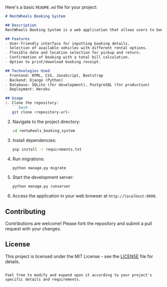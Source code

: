 Here's a basic `README.md` file for your project:

```markdown
# RentWheels Booking System

## Description
RentWheels Booking System is a web application that allows users to book vehicles for rent. Users can input their booking details, choose a vehicle, specify pickup and return locations, and confirm their booking.

## Features
- User-friendly interface for inputting booking details.
- Selection of available vehicles with different rental options.
- Flexible date and location selection for pickup and return.
- Confirmation of booking with a total bill calculation.
- Option to print/download booking receipt.

## Technologies Used
- Frontend: HTML, CSS, JavaScript, Bootstrap
- Backend: Django (Python)
- Database: SQLite (for development), PostgreSQL (for production)
- Deployment: Heroku

## Usage
1. Clone the repository:
   ```bash
   git clone <repository-url>
   ```

2. Navigate to the project directory:
   ```bash
   cd rentwheels_booking_system
   ```

3. Install dependencies:
   ```bash
   pip install -r requirements.txt
   ```

4. Run migrations:
   ```bash
   python manage.py migrate
   ```

5. Start the development server:
   ```bash
   python manage.py runserver
   ```

6. Access the application in your web browser at `http://localhost:8000`.

## Contributing
Contributions are welcome! Please fork the repository and submit a pull request with your changes.

## License
This project is licensed under the MIT License - see the [LICENSE](LICENSE) file for details.
```

Feel free to modify and expand upon it according to your project's specific details and requirements.
